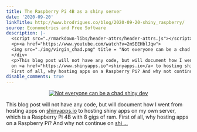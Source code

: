 ```yaml
---
title: The Raspberry Pi 4B as a shiny server
date: '2020-09-20'
linkTitle: http://www.brodrigues.co/blog/2020-09-20-shiny_raspberry/
source: Econometrics and Free Software
description: |-
  <script src="./rmarkdown-libs/header-attrs/header-attrs.js"></script> <div style="text-align:center;">
  <p><a href="https://www.youtube.com/watch?v=2mSEEHblJqw">
  <img src="./img/virgin_chad.png" title = "Not everyone can be a chad shiny dev"></a></p>
  </div>
  <p>This blog post will not have any code, but will document how I went from hosting apps
  on <a href="https://www.shinyapps.io">shinyapps.io</a> to hosting shiny apps on my own server, which is a Raspberry Pi 4B with 8 gigs of ram.
  First of all, why hosting apps on a Raspberry Pi? And why not continue on <a href="https://www.shinyapps.io">shi ...
disable_comments: true
---
```

<script src="./rmarkdown-libs/header-attrs/header-attrs.js"></script> <div style="text-align:center;">
<p><a href="https://www.youtube.com/watch?v=2mSEEHblJqw">
<img src="./img/virgin_chad.png" title = "Not everyone can be a chad shiny dev"></a></p>
</div>
<p>This blog post will not have any code, but will document how I went from hosting apps
on <a href="https://www.shinyapps.io">shinyapps.io</a> to hosting shiny apps on my own server, which is a Raspberry Pi 4B with 8 gigs of ram.
First of all, why hosting apps on a Raspberry Pi? And why not continue on <a href="https://www.shinyapps.io">shi ...